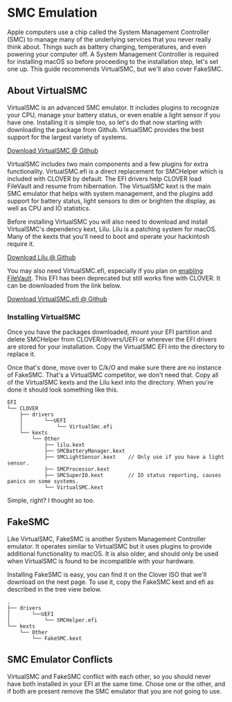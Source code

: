 # SMC Emulation

Apple computers use a chip called the System Management Controller \(SMC\) to manage many of the underlying services that you never really think about. Things such as battery charging, temperatures, and even powering your computer off. A System Management Controller is required for installing macOS so before proceeding to the installation step, let's set one up. This guide recommends VirtualSMC, but we'll also cover FakeSMC.

## About VirtualSMC

VirtualSMC is an advanced SMC emulator. It includes plugins to recognize your CPU, manage your battery status, or even enable a light sensor if you have one. Installing it is simple too, so let's do that now starting with downloading the package from Github. VirtualSMC provides the best support for the largest variety of systems.

[Download VirtualSMC @ Github](https://github.com/acidanthera/VirtualSMC)

VirtualSMC includes two main components and a few plugins for extra functionality. VirtualSMC.efi is a direct replacement for SMCHelper which is included with CLOVER by default. The EFI drivers help CLOVER load FileVault and resume from hibernation. The VirtualSMC kext is the main SMC emulator that helps with system management, and the plugins add support for battery status, light sensors to dim or brighten the display, as well as CPU and IO statistics.

Before installing VirtualSMC you will also need to download and install VirtualSMC's dependency kext, Lilu. Lilu is a patching system for macOS. Many of the kexts that you'll need to boot and operate your hackintosh require it.

[Download Lilu @ Github](https://github.com/acidanthera/Lilu)

You may also need VirtualSMC.efi, especially if you plan on [enabling FileVault](../extras/enabling-filevault.md).  This EFI has been deprecated but still works fine with CLOVER.  It can be downloaded from the link below.

[Download VirtualSMC.efi @ Github](https://github.com/acidanthera/VirtualSMC/tree/master/EfiDriver)

### Installing VirtualSMC

Once you have the packages downloaded, mount your EFI partition and delete SMCHelper from CLOVER/drivers/UEFI or wherever the EFI drivers are stored for your installation. Copy the VirtualSMC EFI into the directory to replace it.

Once that's done, move over to C/k/O and make sure there are no instance of FakeSMC. That's a VirtualSMC competitor, we don't need that. Copy all of the VirtualSMC kexts and the Lilu kext into the directory. When you're done it should look something like this.

```text
EFI
└── CLOVER
    ├── drivers
    │       └──UEFI
    │           └── VirtualSmc.efi
    └── kexts
        └── Other
            ├── lilu.kext
            ├── SMCBatteryManager.kext
            ├── SMCLightSensor.kext    // Only use if you have a light sensor.
            ├── SMCProcessor.kext
            ├── SMCSuperIO.kext        // IO status reporting, causes panics on some systems.
            └── VirtualSMC.kext
```

Simple, right? I thought so too.

## FakeSMC

Like VirtualSMC, FakeSMC is another System Management Controller emulator. It operates similar to VirtualSMC but it uses plugins to provide additional functionality to macOS. It is also older, and should only be used when VirtualSMC is found to be incompatible with your hardware.

Installing FakeSMC is easy, you can find it on the Clover ISO that we'll download on the next page. To use it, copy the FakeSMC kext and efi as described in the tree view below.

```text
.
├── drivers
│       └──UEFI
│           └── SMCHelper.efi
└── kexts
    └── Other
        └── FakeSMC.kext
```

## SMC Emulator Conflicts

VirtualSMC and FakeSMC conflict with each other, so you should never have both installed in your EFI at the same time. Chose one or the other, and if both are present remove the SMC emulator that you are not going to use.

